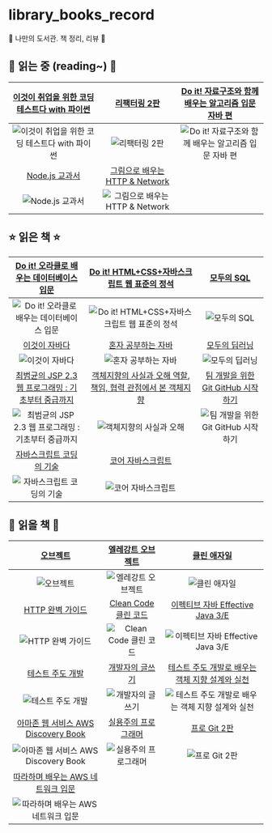 # library_books_record
📖 나만의 도서관. 책 정리, 리뷰 🔖

## 📌 읽는 중 (reading~) 📌


|[이것이 취업을 위한 코딩 테스트다 with 파이썬](http://www.yes24.com/Product/Goods/91433923?OzSrank=1) |[리팩터링 2판](http://www.yes24.com/Product/Goods/89649360)|[Do it! 자료구조와 함께 배우는 알고리즘 입문 자바 편](http://www.yes24.com/Product/Goods/60547893?OzSrank=3)| 
| :---: | :---: | :---: |
|![이것이 취업을 위한 코딩 테스트다 with 파이썬](http://image.yes24.com/goods/91433923/L)|![리팩터링 2판](http://image.yes24.com/goods/89649360/L)|![Do it! 자료구조와 함께 배우는 알고리즘 입문 자바 편](http://image.yes24.com/goods/60547893/L)|
|[Node.js 교과서](http://www.yes24.com/Product/Goods/91213376)|[그림으로 배우는 HTTP & Network](http://www.yes24.com/Product/Goods/15894097?OzSrank=2)
|![Node.js 교과서](http://image.yes24.com/goods/91213376/L)|![그림으로 배우는 HTTP & Network](http://image.yes24.com/momo/TopCate448/MidCate010/44791452.jpg)

## ⭐ 읽은 책 ⭐
|[Do it! 오라클로 배우는 데이터베이스 입문](http://www.yes24.com/Product/Goods/65849798)|[Do it! HTML+CSS+자바스크립트 웹 표준의 정석](http://www.yes24.com/Product/Goods/96674934)|[모두의 SQL](http://www.yes24.com/Product/Goods/64434562?OzSrank=1)|
| :---: | :---: | :---: | 
|![Do it! 오라클로 배우는 데이터베이스 입문](http://image.yes24.com/goods/65849798/L)|![Do it! HTML+CSS+자바스크립트 웹 표준의 정석](http://image.yes24.com/goods/96674934/L)|![모두의 SQL](http://image.yes24.com/goods/64434562/L)|
|[이것이 자바다](http://www.yes24.com/Product/Goods/15651484)|[혼자 공부하는 자바](http://www.yes24.com/Product/Goods/74269939?OzSrank=1)|[모두의 딥러닝](http://www.yes24.com/Product/Goods/86611190?OzSrank=1)|
|![이것이 자바다](http://image.yes24.com/goods/15651484/L)|![혼자 공부하는 자바](http://image.yes24.com/goods/74269939/L)|![모두의 딥러닝](http://image.yes24.com/goods/86611190/L)
|[최범균의 JSP 2.3 웹 프로그래밍 : 기초부터 중급까지](http://www.yes24.com/Product/Goods/23087975)|[객체지향의 사실과 오해 역할, 책임, 협력 관점에서 본 객체지향](http://www.yes24.com/Product/Goods/18249021?OzSrank=1)|[팀 개발을 위한 Git GitHub 시작하기](http://www.yes24.com/Product/Goods/85382769?OzSrank=1)|
|![최범균의 JSP 2.3 웹 프로그래밍 : 기초부터 중급까지](http://image.yes24.com/momo/TopCate662/MidCate007/66169398.jpg)|![객체지향의 사실과 오해](http://image.yes24.com/momo/TopCate511/MidCate005/51040273.jpg)|![팀 개발을 위한 Git GitHub 시작하기](http://image.yes24.com/goods/85382769/L )|
|[자바스크립트 코딩의 기술](http://www.yes24.com/Product/Goods/85019231?OzSrank=12)|[코어 자바스크립트](http://www.yes24.com/Product/Goods/78586788)||
|![자바스크립트 코딩의 기술](http://image.yes24.com/goods/85019231/L)|![코어 자바스크립트](http://image.yes24.com/goods/78586788/L)||
## 🎈 읽을 책 🎈
|[오브젝트](http://www.yes24.com/Product/Goods/74219491?OzSrank=1)|[엘레강트 오브젝트](http://www.yes24.com/Product/Goods/96193044?OzSrank=2)|[클린 애자일](http://www.yes24.com/Product/Goods/95728889)|
| :---: | :---: | :---: |
|![오브젝트](http://image.yes24.com/goods/74219491/L)|![엘레강트 오브젝트](http://image.yes24.com/goods/96193044/L)|![클린 애자일](http://image.yes24.com/goods/95728889/L)|
|[HTTP 완벽 가이드](http://www.yes24.com/Product/Goods/15381085)|[Clean Code 클린 코드](http://www.yes24.com/Product/Goods/11681152)|[이펙티브 자바 Effective Java 3/E](http://www.yes24.com/Product/Goods/65551284)|
|![HTTP 완벽 가이드](http://image.yes24.com/goods/15381085/L)|![Clean Code 클린 코드](http://image.yes24.com/goods/11681152/L)|![이펙티브 자바 Effective Java 3/E](http://image.yes24.com/goods/65551284/L)|
|[테스트 주도 개발](http://www.yes24.com/Product/Goods/12246033)|[개발자의 글쓰기](http://www.yes24.com/Product/Goods/79378905)|[테스트 주도 개발로 배우는 객체 지향 설계와 실천](http://www.yes24.com/Product/Goods/9008455)|
|![테스트 주도 개발](http://image.yes24.com/momo/TopCate344/MidCate002/34310491.jpg)|![개발자의 글쓰기](http://image.yes24.com/goods/79378905/L)|![테스트 주도 개발로 배우는 객체 지향 설계와 실천](http://image.yes24.com/momo/TopCate260/MidCate003/25921196.jpg)|
|[아마존 웹 서비스 AWS Discovery Book](http://www.yes24.com/Product/Goods/69304366?OzSrank=1)|[실용주의 프로그래머](http://www.yes24.com/Product/Goods/12501565)|[프로 Git 2판](http://www.yes24.com/Product/Goods/24841824?OzSrank=4)|
|![아마존 웹 서비스 AWS Discovery Book](http://image.yes24.com/goods/69304366/L)|![실용주의 프로그래머](http://image.yes24.com/goods/12501565/L)|![프로 Git 2판](http://image.yes24.com/goods/24841824/L)|
|[따라하며 배우는 AWS 네트워크 입문](http://www.yes24.com/Product/Goods/93887402)||
|![따라하며 배우는 AWS 네트워크 입문](http://image.yes24.com/goods/93887402/L)||